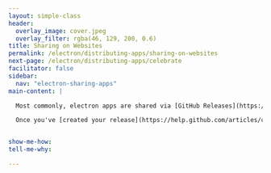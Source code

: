 ```yaml
---
layout: simple-class
header:
  overlay_image: cover.jpeg
  overlay_filter: rgba(46, 129, 200, 0.6)
title: Sharing on Websites
permalink: /electron/distributing-apps/sharing-on-websites
next-page: /electron/distributing-apps/celebrate
facilitator: false
sidebar:
  nav: "electron-sharing-apps"
main-content: |

  Most commonly, electron apps are shared via [GitHub Releases](https://help.github.com/articles/about-releases/). People who create and package their own applications upload the binaries to a GitHub repository where others can download them. You can see some great examples of this on the [electron app page](https://electron.atom.io/apps/). This is free, version controlled, and kept cleanly alongside your code.

  Once you've [created your release](https://help.github.com/articles/creating-releases/), you could then link to your downloads from your very own [GitHub pages site](../../github-cli/), or any site for that matter.


show-me-how:
tell-me-why:

---
```

